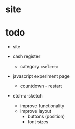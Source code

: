 # site

# todo

- site
  

- cash register
  - category `<select>`

- javascript experiment page
  - countdown - restart


- etch-a-sketch 
  - improve functionality
  - improve layout 
    - buttons (position)
    - font sizes

